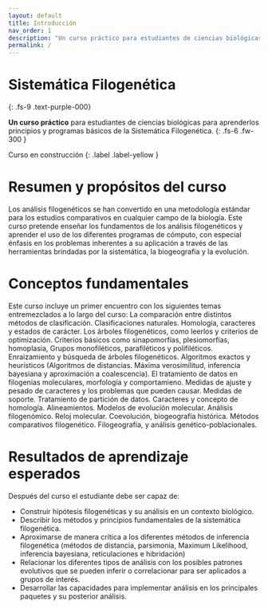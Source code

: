 ```yaml
---
layout: default
title: Introducción
nav_order: 1
description: "Un curso práctico para estudiantes de ciencias biológicas para aprenderlos principios  y programas básicos de la Sistemática Filogenética."
permalink: /
---
```


# Sistemática Filogenética
{: .fs-9 	.text-purple-000}

**Un curso práctico** para estudiantes de ciencias biológicas para aprenderlos principios  y programas básicos de la Sistemática Filogenética.
{: .fs-6 .fw-300 }

Curso en construcción
{: .label .label-yellow }

# Resumen y propósitos del curso

Los análisis filogenéticos se han convertido en una metodología estándar para los estudios comparativos en cualquier campo de la biología. Este curso pretende enseñar los fundamentos de los análisis filogenéticos y aprender el uso de los diferentes programas de cómputo, con especial énfasis en los problemas inherentes a su aplicación a través de las herramientas brindadas por la sistemática, la biogeografía y la evolución.

# Conceptos fundamentales 
Este curso incluye un primer encuentro con los siguientes temas entremezclados a lo largo del curso: La comparación entre distintos métodos de clasificación. Clasificaciones naturales. Homología, caracteres y estados de carácter. Los árboles filogenéticos, como leerlos y criterios de optimización. Criterios básicos como sinapomorfías, plesiomorfías, homoplasia, Grupos monofiléticos, parafiléticos y polifiléticos. Enraizamiento y búsqueda de árboles filogenéticos. Algoritmos exactos y heurísticos (Algoritmos de distancias. Máxima verosimilitud, inferencia bayesiana y aproximación a coalescencia). El tratamiento de datos en filogenias moleculares, morfología y comportamieno. Medidas de ajuste y pesado de caracteres y los problemas que pueden causar. Medidas de soporte. Tratamiento de partición de datos. Caracteres y concepto de homología. Alineamientos. Modelos de evolución molecular. Análisis filogenómico. Reloj molecular. Coevolución, biogeografía histórica. Métodos comparativos filogenético. Filogeografía, y análisis genético-poblacionales.

# Resultados de aprendizaje esperados

Después del curso el estudiante debe ser capaz de:

-	Construir hipótesis filogenéticas y su análisis en un contexto biológico.
-	Describir los métodos y principios fundamentales de la sistemática filogenética.
-	Aproximarse de manera crítica a los diferentes métodos de inferencia filogenética (métodos de distancia, parsimonia, Maximum Likelihood, inferencia bayesiana, reticulaciones e hibridación) 
-	Relacionar los diferentes tipos de análisis con los posibles patrones evolutivos que se pueden inferir o correlacionar para ser aplicados a grupos de interés.
-	Desarrollar las capacidades para implementar análisis en los principales paquetes y su posterior análisis. 

